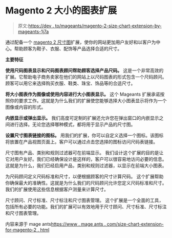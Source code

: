 # Magento 2 大小的图表扩展

> 原文:[https://dev . to/mageants/magento-2-size-chart-extension-by-mageants-1j7a](https://dev.to/mageants/magento-2-size-chart-extension-by-mageants-1j7a)

通过配备一个 [magento 2 尺寸图](https://www.mageants.com/size-chart-extension-for-magento-2.html)扩展，使你的网站更加用户友好和以客户为中心。帮助顾客为鞋子、衣服、配饰等产品选择合适的尺寸。

**主要特征**

**使用尺码图表显示和尺码图表顾问帮助顾客选择产品尺码。**
这是一个非常高效的扩展。它帮助电子商务卖家在他们的网站上以尺码图表的形式包含一个尺码顾问。顾客可以用它来选择购买衣服、鞋类、珠宝、饰品等的合适尺寸。

**将大小图表作为图像或使用内容进行大小图表显示。**
这个 Mageants 扩展承诺按照你的要求工作。这就是为什么我们的扩展使您能够选择大小图表显示将作为一个图像或内容的形式。

**内嵌显示或弹出显示。**
我们高度可定制的扩展还允许您在弹出窗口的内嵌显示之间进行选择。无论您选择哪种模式，都将用于显示产品的尺寸图。

**设置尺寸图表链接的图标。**
用我们的扩展，你可以自定义选择一个图标。该图标将放置在产品视图页面上。客户可以通过点击您选择的图标访问尺码表链接。

尺寸图有产品、类别和规则过滤器可在前端显示。
我们设计这个扩展的目的是让它对用户友好。我们已经确保设计是这样的，客户可以很容易地访问必要的信息。这就是为什么，我们已经启用产品，类别和规则过滤器，以显示在前端大小图表。

为尺码顾问定义尺码标准和尺寸，以便根据顾客的尺寸计算尺码。
这个扩展帮助你确保最大的准确性。这就是为什么我们的尺码顾问允许您定义尺码标准和尺寸。我们的扩展使用这些信息根据客户测量来计算尺寸。

尺寸顾问、尺寸标准、尺寸标注和尺寸图表管理。
这个扩展是一个全面的工具，包括所有必要的功能。我们的扩展可以有效地用于尺寸顾问、尺寸标准、尺寸标注和尺寸图表管理。

内容来源于 mage ants[https://www . mage ants . com/size-chart-extension-for-magento-2 . html](https://www.mageants.com/size-chart-extension-for-magento-2.html)